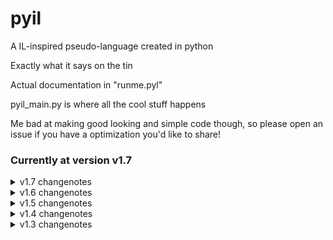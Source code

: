 # pyil
 A IL-inspired pseudo-language created in python


Exactly what it says on the tin

Actual documentation in "runme.pyl"

pyil_main.py is where all the cool stuff happens

Me bad at making good looking and simple code though, so please open an issue if you have a optimization you'd like to share!


### Currently at version v1.7

<details>
    <summary>v1.7 changenotes</summary>
    - Added "addtrans", "trans", and "cleartrans" actions
</details>

<details>
    <summary>v1.6 changenotes</summary>
    - Added "wait" action
<details>
    <summary>v1.6.1 changenotes</summary>
    - Added markdown documentation(pyldocs.md)
    </details>
</details>

<details>
    <summary>v1.5 changenotes</summary>
    - Added "goto" and "lines" actions(documentation in runme.pyl)

    - Added extra features to "add", "sub", "mul", and "div" actions(documentation in runme.pyl)

    - "if/else/end" action STILL DOESN'T WORK
<details>
        <summary>v1.5.1</summary>
        - "goto" action can now be run more than once
    </details>
</details>

<details>
    <summary>v1.4 changenotes</summary>
    - Added "let" action(documentation in runme.pyl)
    
    - Added line comments "##"

    - Created a syntax highlighting extension for pyil(not released yet)

    - Fixed the "if/else/end" not working(I can't the understand it's code anymore help)
</details>

<details>
    <summary>v1.3 changenotes</summary>
    - Added documentation
</details>